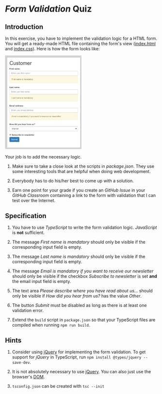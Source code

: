 # *Form Validation* Quiz


## Introduction

In this exercise, you have to implement the validation logic for a HTML form. You will get a ready-made HTML file containing the form's view ([index.html](index.html) and [index.css](index.css)). Here is how the form looks like:

<img src="images/form.png" alt="Initial form" width="50%" />

Your job is to add the necessary logic.

1. Make sure to take a close look at the scripts in *package.json*. They use some interesting tools that are helpful when doing web development.

1. Everybody has to do his/her best to come up with a solution.

1. Earn one point for your grade if you create an *GitHub Issue* in your *GitHub Classroom* containing a link to the form with validation that I can test over the Internet.


## Specification

1. You have to use *TypeScript* to write the form validation logic. *JavaScript* is **not** sufficient.

1. The message *First name is mandatory* should only be visible if the corresponding input field is empty.

1. The message *Last name is mandatory* should only be visible if the corresponding input field is empty.

1. The message *Email is mandatory if you want to receive our newsletter* should only be visible if the checkbox *Subscribe to newsletter* is set **and** the email input field is empty.

1. The text area *Please describe where you have read about us...* should only be visible if *How did you hear from us?* has the value *Other*.

1. The button *Submit* must be disabled as long as there is at least one validation error.

1. Extend the `build` script in `package.json` so that your TypeScript files are compiled when running `npm run build`.


## Hints

1. Consider using [jQuery](https://jquery.com/) for implementing the form validation. To get support for *jQuery* in TypeScript, run `npm install @types/jquery --save-dev`.

1. It is not absolutely necessary to use [jQuery](https://jquery.com/). You can also just use the browser's [DOM](https://developer.mozilla.org/en-US/docs/Web/API/Document_Object_Model/Introduction).

1. `tsconfig.json` can be created with `tsc --init`
